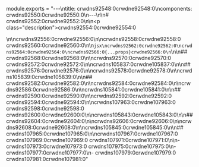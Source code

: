 module.exports = "---\ntitle: crwdns92548:0crwdne92548:0\ncomponents: crwdns92550:0crwdne92550:0\n---\n\n# crwdns92552:0crwdne92552:0\n\n<p class=\"description\">crwdns92554:0crwdne92554:0</p>\n\ncrwdns92556:0crwdne92556:0\n\ncrwdns92558:0crwdne92558:0 crwdns92560:0crwdne92560:0\n\n```jsx\ncrwdns92562:0crwdne92562:0\ncrwdns92564:0crwdne92564:0\ncrwdns92566:0{...props}crwdne92566:0\n```\n\n## crwdns92568:0crwdne92568:0\n\ncrwdns92570:0crwdne92570:0 crwdns92572:0crwdne92572:0\n\ncrwdns105837:0crwdne105837:0\n\n## crwdns92576:0crwdne92576:0\n\ncrwdns92578:0crwdne92578:0\n\ncrwdns105839:0crwdne105839:0\n\n## crwdns92582:0crwdne92582:0\n\ncrwdns92584:0crwdne92584:0\n\ncrwdns92586:0crwdne92586:0\n\ncrwdns105841:0crwdne105841:0\n\n## crwdns92590:0crwdne92590:0\n\ncrwdns92592:0crwdne92592:0 crwdns92594:0crwdne92594:0\n\ncrwdns107963:0crwdne107963:0 crwdns92598:0crwdne92598:0 crwdns92600:0crwdne92600:0\n\ncrwdns105843:0crwdne105843:0\n\n## crwdns92604:0crwdne92604:0\n\ncrwdns92606:0crwdne92606:0\n\ncrwdns92608:0crwdne92608:0\n\ncrwdns105845:0crwdne105845:0\n\n## crwdns107965:0crwdne107965:0\n\ncrwdns107967:0crwdne107967:0 crwdns107969:0crwdne107969:0 crwdns107971:0crwdne107971:0\n\n- crwdns107973:0crwdne107973:0 crwdns107975:0crwdne107975:0\n- crwdns107977:0crwdne107977:0\n- crwdns107979:0crwdne107979:0 crwdns107981:0crwdne107981:0"